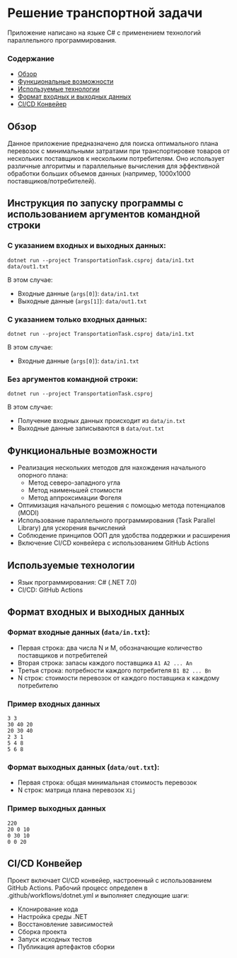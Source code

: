 # Решение транспортной задачи

Приложение написано на языке C# с применением технологий параллельного программирования.

### Содержание
- [Обзор](#обзор)
- [Функциональные возможности](#функциональные-возможности)
- [Используемые технологии](#используемые-технологии)
- [Формат входных и выходных данных](#формат-входных-и-выходных-данных)
- [CI/CD Конвейер](#cicd-конвейер)

## Обзор

Данное приложение предназначено для поиска оптимального плана перевозок с минимальными затратами при транспортировке товаров от нескольких поставщиков к нескольким потребителям. Оно использует различные алгоритмы и параллельные вычисления для эффективной обработки больших объемов данных (например, 1000x1000 поставщиков/потребителей).

## Инструкция по запуску программы с использованием аргументов командной строки

### С указанием входных и выходных данных:
```
dotnet run --project TransportationTask.csproj data/in1.txt data/out1.txt
```
В этом случае:
- Входные данные (`args[0]`): `data/in1.txt`
- Выходные данные (`args[1]`): `data/out1.txt`

### С указанием только входных данных:
```
dotnet run --project TransportationTask.csproj data/in1.txt
```
В этом случае:
- Входные данные (`args[0]`): `data/in1.txt`

### Без аргументов командной строки:
```
dotnet run --project TransportationTask.csproj
```
В этом случае:
- Получение входных данных происходит из `data/in.txt`
- Выходные данные записываются в `data/out.txt`

## Функциональные возможности

- Реализация нескольких методов для нахождения начального опорного плана:
  - Метод северо-западного угла
  - Метод наименьшей стоимости
  - Метод аппроксимации Фогеля
- Оптимизация начального решения с помощью метода потенциалов (MODI)
- Использование параллельного программирования (Task Parallel Library) для ускорения вычислений
- Соблюдение принципов ООП для удобства поддержки и расширения
- Включение CI/CD конвейера с использованием GitHub Actions

## Используемые технологии
- Язык программирования: C# (.NET 7.0)
- CI/CD: GitHub Actions

## Формат входных и выходных данных

### Формат входные данных (`data/in.txt`):
- Первая строка: два числа N и M, обозначающие количество поставщиков и потребителей
- Вторая строка: запасы каждого поставщика `A1 A2 ... An`
- Третья строка: потребности каждого потребителя `B1 B2 ... Bn`
- N строк: стоимости перевозок от каждого поставщика к каждому потребителю

### Пример входных данных
```
3 3
30 40 20
20 30 40
2 3 1
5 4 8
5 6 8
```

### Формат выходных данных (`data/out.txt`):
- Первая строка: общая минимальная стоимость перевозок
- N строк: матрица плана перевозок `Xij`


### Пример выходных данных
```
220
20 0 10
0 30 10
0 0 20
```

## CI/CD Конвейер

Проект включает CI/CD конвейер, настроенный с использованием GitHub Actions. Рабочий процесс определен в .github/workflows/dotnet.yml и выполняет следующие шаги:
- Клонирование кода
- Настройка среды .NET
- Восстановление зависимостей
- Сборка проекта
- Запуск исходных тестов
- Публикация артефактов сборки
